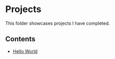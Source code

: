 # Projects
This folder showcases projects I have completed.
## Contents
* [Hello World](hello_world)
  
